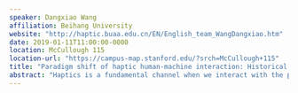 ```yaml
---
speaker: Dangxiao Wang
affiliation: Beihang University
website: "http://haptic.buaa.edu.cn/EN/English_team_WangDangxiao.htm"
date: 2019-01-11T11:00:00-0000
location: McCullough 115
location-url: "https://campus-map.stanford.edu/?srch=McCullough+115"
title: "Paradigm shift of haptic human-machine interaction: Historical perspective and our practice"
abstract: "Haptics is a fundamental channel when we interact with the physical world. However, it is underutilized when human interact with machines such as computers and robots. In this talk, I will start from the biological motivation of studying haptic human-machine interaction (HMI), and then I will introduce the paradigm shift of haptic MRI in the past 30 years, which include desktop haptics in personal computer era, surface haptics in mobile computer era, and wearable haptics in virtual reality era. Specifically I will try to keep a balance on the research performed in our group and in the whole haptics community. Finally I will share my perspective on future research challenges in haptics HMI field."
---
```

